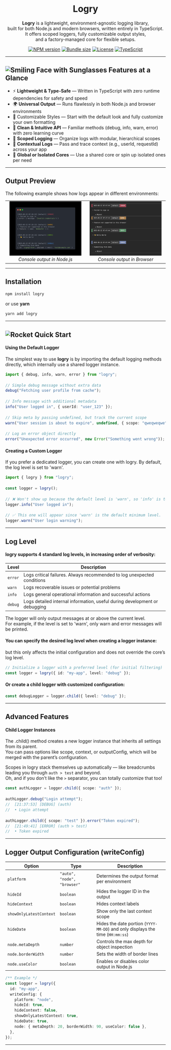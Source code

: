 <p align="center">
  <!-- <img src="logry-logo.png" alt="logry Logo" width="150"  /> -->
</p>

<h1 align="center">Logry</h1>

<div align="center">

**Logry** is a lightweight, environment-agnostic logging library,  
built for both Node.js and modern browsers, written entirely in TypeScript.  
It offers scoped loggers, fully customizable output styles,  
and a factory-managed core for flexible setups.

</div>

<div align="center">

[![NPM version](https://img.shields.io/npm/v/logry?style=flat&colorA=000000&colorB=000000)](https://www.npmjs.com/package/logry)
[![Bundle size](https://img.shields.io/bundlephobia/minzip/logry?style=flat&colorA=000000&colorB=000000)](https://bundlephobia.com/package/logry)
[![License](https://img.shields.io/npm/l/logry?style=flat&colorA=000000&colorB=000000)](LICENSE)
[![TypeScript](https://img.shields.io/badge/TypeScript-%E2%9C%94-blue?style=flat&colorA=000000&colorB=000000)](https://www.typescriptlang.org/)

</div>

---

<h2>
    <img src="https://raw.githubusercontent.com/Tarikul-Islam-Anik/Animated-Fluent-Emojis/master/Emojis/Smilies/Smiling%20Face%20with%20Sunglasses.png" alt="Smiling Face with Sunglasses" width="25" height="25" /> Features at a Glance 
</h2>

- ⚡ **Lightweight & Type-Safe** — Written in TypeScript with zero runtime dependencies for safety and speed
- 🌍 **Universal Output** — Runs flawlessly in both Node.js and browser environments
- 🎨 Customizable Styles — Start with the default look and fully customize your own formatting
- 🧱 **Clean & Intuitive API** — Familiar methods (debug, info, warn, error) with zero learning curve
- 🌿 **Scoped Logging** — Organize logs with modular, hierarchical scopes
- 🧠 **Contextual Logs** — Pass and trace context (e.g., userId, requestId) across your app
- 🔁 **Global or Isolated Cores** — Use a shared core or spin up isolated ones per need

---

## Output Preview

The following example shows how logs appear in different environments:

<table width="100%">
  <tr>
    <td align="center" width="50%">
      <img src="logry-node.png" alt="logry node" width="95%" /><br/>
      <em>Console output in Node.js</em>
    </td>
    <td align="center" width="50%">
      <img src="logry-browser.png" alt="logry browser" width="95%" /><br/>
      <em>Console output in Browser</em>
    </td>
  </tr>
</table>

---

## Installation

```bash
npm install logry
```

or use **yarn**

```bash
yarn add logry
```

---

<h2> <img src="https://raw.githubusercontent.com/Tarikul-Islam-Anik/Animated-Fluent-Emojis/master/Emojis/Travel%20and%20places/Rocket.png" alt="Rocket" width="25" height="25" />  Quick Start </h2>

#### Using the Default Logger

The simplest way to use **logry** is by importing the default logging methods directly, which internally use a shared logger instance.

```typescript
import { debug, info, warn, error } from "logry";

// Simple debug message without extra data
debug("Fetching user profile from cache");

// Info message with additional metadata
info("User logged in", { userId: "user_123" });

// Skip meta by passing undefined, but track the current scope
warn("User session is about to expire", undefined, { scope: "qweqweqwe" });

// Log an error object directly
error("Unexpected error occurred", new Error("Something went wrong"));
```

#### Creating a Custom Logger

If you prefer a dedicated logger, you can create one with logry.
By default, the log level is set to 'warn'.

```typescript
import { logry } from "logry";

const logger = logry();

// ❌ Won't show up because the default level is 'warn', so 'info' is too low.
logger.info("User logged in");

// ✅ This one will appear since 'warn' is the default minimum level.
logger.warn("User login warning");
```

---

## Log Level

#### logry supports 4 standard log levels, in increasing order of verbosity:

| Level   | Description                                                                |
| ------- | -------------------------------------------------------------------------- |
| `error` | Logs critical failures. Always recommended to log unexpected conditions    |
| `warn`  | Logs recoverable issues or potential problems                              |
| `info`  | Logs general operational information and successful actions                |
| `debug` | Logs detailed internal information, useful during development or debugging |

The logger will only output messages at or above the current level.  
For example, if the level is set to 'warn', only warn and error messages will be printed.

#### You can specify the desired log level when creating a logger instance:

but this only affects the initial configuration and does not override the core’s log level.

```typescript
// Initialize a logger with a preferred level (for initial filtering)
const logger = logry({ id: "my-app", level: "debug" });
```

#### Or create a child logger with customized configuration:

```typescript
const debugLogger = logger.child({ level: "debug" });
```

---

## Advanced Features

#### Child Logger Instances

The .child() method creates a new logger instance that inherits all settings from its parent.  
You can pass options like scope, context, or outputConfig, which will be merged with the parent’s configuration.

Scopes in logry stack themselves up automatically — like breadcrumbs leading you through `auth > test` and beyond.  
Oh, and if you don’t like the `>` separator, you can totally customize that too!

```typescript
const authLogger = logger.child({ scope: "auth" });

authLogger.debug("Login attempt");
//  [21:37:53] [DEBUG] (auth)
//  • Login attempt

authLogger.child({ scope: "test" }).error("Token expired");
//  [21:49:41] [ERROR] (auth > test)
//  • Token expired
```

---

## Logger Output Configuration (writeConfig)

| Option                  | Type                        | Description                                                                   |
| ----------------------- | --------------------------- | ----------------------------------------------------------------------------- |
| `platform`              | `"auto", "node", "browser"` | Determines the output format per environment                                  |
| `hideId`                | `boolean`                   | Hides the logger ID in the output                                             |
| `hideContext`           | `boolean`                   | Hides context labels                                                          |
| `showOnlyLatestContext` | `boolean`                   | Show only the last context scope                                              |
| `hideDate`              | `boolean`                   | Hides the date portion (`YYYY-MM-DD`) and only displays the time (`HH:mm:ss`) |
| `node.metaDepth`        | `number`                    | Controls the max depth for object inspection                                  |
| `node.borderWidth`      | `number`                    | Sets the width of border lines                                                |
| `node.useColor`         | `boolean`                   | Enables or disables color output in Node.js                                   |

```typeScript
/** Example */
const logger = logry({
  id: "my-app",
  writeConfig: {
    platform: "node",
    hideId: true,
    hideContext: false,
    showOnlyLatestContext: true,
    hideDate: true,
    node: { metaDepth: 20, borderWidth: 90, useColor: false },
  },
});
```

---
